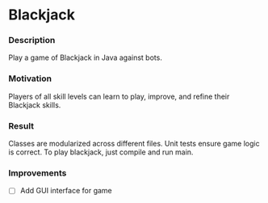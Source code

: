 # Blackjack

### Description
Play a game of Blackjack in Java against bots.

### Motivation
Players of all skill levels can learn to play, improve, and refine their Blackjack skills.

### Result
Classes are modularized across different files. Unit tests ensure game logic is correct. To play blackjack, just compile and run main.

### Improvements
- [ ] Add GUI interface for game
